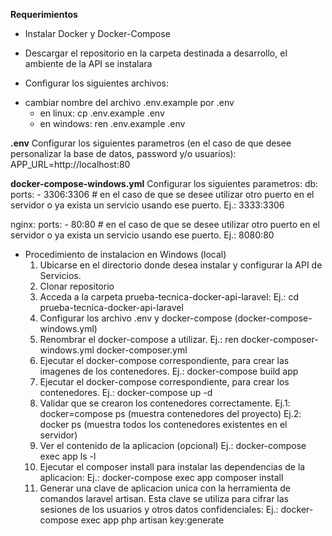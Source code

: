 **Requerimientos**

- Instalar Docker y Docker-Compose [](https://www.docker.com/products/docker-desktop)
- Descargar el repositorio en la carpeta destinada a desarrollo, el ambiente de la API se instalara

- Configurar los siguientes archivos:
* cambiar nombre del archivo .env.example por .env 
    - en linux: cp .env.example .env
    - en windows: ren .env.example .env

**.env**
Configurar los siguientes parametros (en el caso de que desee personalizar la base de datos, password y/o usuarios):
APP_URL=http://localhost:80


**docker-compose-windows.yml**
Configurar los siguientes parametros:
db:
  ports:
    - 3306:3306 # en el caso de que se desee utilizar otro puerto en el servidor o ya exista un servicio usando ese puerto. Ej.: 3333:3306

nginx:
    ports:
      - 80:80 # en el caso de que se desee utilizar otro puerto en el servidor o ya exista un servicio usando ese puerto. Ej.: 8080:80


- Procedimiento de instalacion en Windows (local)
    1. Ubicarse en el directorio donde desea instalar y configurar la API de Servicios.
    2. Clonar repositorio
    3. Acceda a la carpeta prueba-tecnica-docker-api-laravel: 
        Ej.: cd prueba-tecnica-docker-api-laravel
    4. Configurar los archivo .env y docker-compose (docker-compose-windows.yml)
    5. Renombrar el docker-compose a utilizar.
        Ej.: ren docker-composer-windows.yml docker-composer.yml
    6. Ejecutar el docker-compose correspondiente, para crear las imagenes de los contenedores.
        Ej.: docker-compose build app
    7. Ejecutar el docker-compose correspondiente, para crear los contenedores.
        Ej.: docker-compose up -d
    8. Validar que se crearon los contenedores correctamente.
        Ej.1: docker=compose ps (muestra contenedores del proyecto)
        Ej.2: docker ps (muestra todos los contenedores existentes en el servidor)
    9. Ver el contenido de la aplicacion (opcional)
        Ej.: docker-compose exec app ls -l
    10. Ejecutar el composer install para instalar las dependencias de la aplicacion:
        Ej.: docker-compose exec app composer install
    11. Generar una clave de aplicacion unica con la herramienta de comandos laravel artisan. Esta clave se utiliza para cifrar las sesiones de los usuarios y otros datos confidenciales:
        Ej.: docker-compose exec app php artisan key:generate
